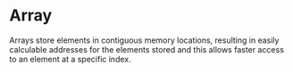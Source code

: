 # Array

Arrays store elements in contiguous memory locations, 
resulting in easily calculable addresses for the elements stored and this allows faster access to an element at a specific index.